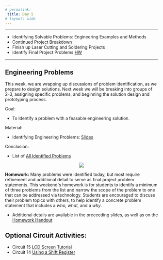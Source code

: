 ```yaml
---
# permalink: 
 title: Day 5
# layout: wide
---
```


-------------------

- Identifying Solvable Problems: Engineering Examples and Methods
- Continued Project Breakdown
- Finish up Laser Cutting and Soldering Projects
- Identify Final Project Problems [HW](/assets/PDF/W1HW.pdf)

-------------------

## Engineering Problems

This week, we are wrapping up discussions of problem identification, as we prepare to design solutions. Next week we will be breaking into groups of 2-3, assigning specific problems, and beginning the solution design and prototyping process.

Goal:
- To Identify a problem with a feasable engineering solution.

Material:
- Identifying Engineering Problems: [Slides](/assets/slides/Engineering_Problems.pdf)


Conclusion:
- List of [All Identified Problems](https://docs.google.com/spreadsheets/d/e/2PACX-1vSitv8qFGFHnYCoWoTmZgjuqIgvgpn86aYoDS4iPcqOUfbOI49pPcmOpmgO6kpPp6LnfGfr3rOWMMGE/pubhtml?gid=1403666124&single=true)

<p align="center">
<img src="/assets/images/boardcat.jpg">
</p>

 __Homework:__
Many problems were identified today, but most require refinement and additional detail to serve as final project problem statements. This weekend's homework is for students to identify a minimum of three problems from the list and narrow the scope of the problem to one that can be addressed via technology. Students are encouraged to discuss their problem topics with others, to help identify a concrete problem statement that includes a _who, what,_ and a _why_.

- Additional details are available in the preceeding slides, as well as on the [Homework Handout](/assets/PDF/W1HW.pdf)


## Optional Circuit Activities:

- Circuit 15 [LCD Screen Tutorial](https://learn.sparkfun.com/tutorials/sik-experiment-guide-for-arduino---v33/experiment-15-using-an-lcd)
- Circuit 14 [Using a Shift Register](https://learn.sparkfun.com/tutorials/sik-experiment-guide-for-arduino---v33/experiment-14-using-a-shift-register)